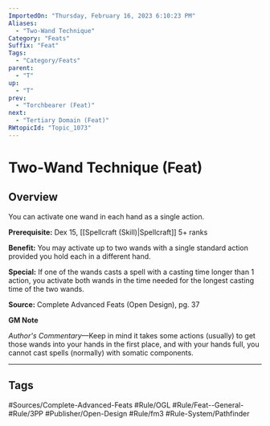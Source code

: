 ```yaml
---
ImportedOn: "Thursday, February 16, 2023 6:10:23 PM"
Aliases:
  - "Two-Wand Technique"
Category: "Feats"
Suffix: "Feat"
Tags:
  - "Category/Feats"
parent:
  - "T"
up:
  - "T"
prev:
  - "Torchbearer (Feat)"
next:
  - "Tertiary Domain (Feat)"
RWtopicId: "Topic_1073"
---
```

# Two-Wand Technique (Feat)
## Overview
You can activate one wand in each hand as a single action.

**Prerequisite:** Dex 15, [[Spellcraft (Skill)|Spellcraft]] 5+ ranks 

**Benefit:** You may activate up to two wands with a single standard action provided you hold each in a different hand.

**Special:** If one of the wands casts a spell with a casting time longer than 1 action, you activate both wands in the time needed for the longest casting time of the two wands.

**Source:** Complete Advanced Feats (Open Design), pg. 37

**GM Note**

*Author's Commentary*—Keep in mind it takes some actions (usually) to get those wands into your hands in the first place, and with your hands full, you cannot cast spells (normally) with somatic components.


---
## Tags
#Sources/Complete-Advanced-Feats #Rule/OGL #Rule/Feat--General- #Rule/3PP #Publisher/Open-Design #Rule/fm3 #Rule-System/Pathfinder

